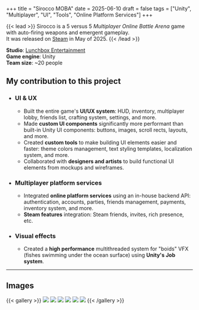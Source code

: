 +++
title = "Sirocco MOBA"
date = 2025-06-10
draft = false
tags = ["Unity", "Multiplayer", "UI", "Tools", "Online Platform Services"]
+++

{{< lead >}}
Sirocco is a 5 versus 5 *Multiplayer Online Battle Arena* game with auto-firing weapons and emergent gameplay.  
It was released on [Steam](https://store.steampowered.com/app/2790090/Sirocco/) in May of 2025.
{{< /lead >}}

**Studio**: [Lunchbox Entertainment](https://www.lunchboxentertainment.com)  
**Game engine**: Unity  
**Team size**: ~20 people

## My contribution to this project

- ### UI & UX
    - Built the entire game's **UI/UX system**: HUD, inventory, multiplayer lobby, friends list, crafting system, settings, and more.
    - Made **custom UI components** significantly more performant than built-in Unity UI components: buttons, images, scroll rects, layouts, and more.
    - Created **custom tools** to make building UI elements easier and faster: theme colors management, text styling templates, localization system, and more.
    - Collaborated with **designers and artists** to build functional UI elements from mockups and wireframes.

- ### Multiplayer platform services
    - Integrated **online platform services** using an in-house backend API: authentication, accounts, parties, friends management, payments, inventory system, and more.
    - **Steam features** integration: Steam friends, invites, rich presence, etc.

- ### Visual effects
    - Created a **high performance** multithreaded system for "boids" VFX (fishes swimming under the ocean surface) using **Unity's Job system**.

---

## Images

{{< gallery >}}
  <img src="images/sirocco/sirocco_weapons.png" class="grid-w50 md:grid-w33 xl:grid-w25" />
  <img src="images/sirocco/sirocco_loomcoils.png" class="grid-w50 md:grid-w33 xl:grid-w25" />
  <img src="images/sirocco/sirocco_shipyard.png" class="grid-w50 md:grid-w33 xl:grid-w25" />
  <img src="images/sirocco/sirocco_captains.png" class="grid-w50 md:grid-w33 xl:grid-w25" />
  <img src="images/sirocco/sirocco_droptable.png" class="grid-w50 md:grid-w33 xl:grid-w25" />
  <img src="images/sirocco/sirocco_store.png" class="grid-w50 md:grid-w33 xl:grid-w25" />
{{< /gallery >}}